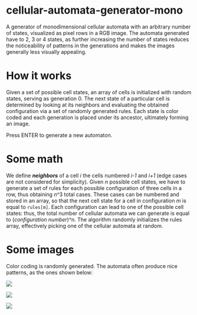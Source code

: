 # cellular-automata-generator-mono
A generator of monodimensional cellular automata with an arbitrary number of states, visualized as pixel rows in a RGB image.
The automata generated have to 2, 3 or 4 states, as further increasing the number of states reduces the noticeability of patterns in the generations and makes the images generally less visually appealing.

# How it works
Given a set of possible cell states, an array of cells is initialized with random states, serving as generation 0.
The next state of a particular cell is determined by looking at its neighbors and evaluating the obtained configuration via a set of randomly generated rules.
Each state is color coded and each generation is placed under its ancestor, ultimately forming an image.

Press ENTER to generate a new automaton.

# Some math
We define **_neighbors_** of a cell _i_ the cells numbered _i-1_ and _i+1_ (edge cases are not considered for simplicity). Given _n_ possible cell states, we have to generate a set of rules for each possible configuration of three cells in a row, thus obtaining _n_^3 total cases.
These cases can be numbered and stored in an array, so that the next cell state for a cell in configuration _m_ is equal to `rules[m]`.
Each configuration can lead to one of the possible cell states: thus, the total number of cellular automata we can generate is equal to (_configuration number_)^n.
The algorithm randomly initializes the rules array, effectively picking one of the cellular automata at random.

# Some images

Color coding is randomly generated. The automata often produce nice patterns, as the ones shown below:

![](/images/cell1)

![](/images/cell2)

![](/images/cell3)
